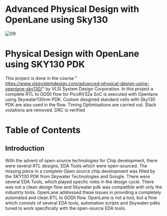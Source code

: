 # Advanced Physical Design with OpenLane using Sky130
![09](https://user-images.githubusercontent.com/118599201/214614256-6f311a0a-0da4-4844-997d-4ab054307024.png)

# Physical Design with OpenLane using SKY130 PDK

This project is done in the course " https://www.vlsisystemdesign.com/advanced-physical-design-using-openlane-sky130/" by VLSI System Design Corporation. In this project a complete RTL to GDSII flow for PicoRV32a SoC is executed with Openlane using Skywater130nm PDK. Custom desgined standard cells with Sky130 PDK are also used in the flow. Timing Optimisations are carried out. Slack violations are removed. DRC is verified

# Table of Contents
## Introduction
With the advent of open-source technologies for Chip development, there were several RTL designs, EDA Tools which were open-sourced. The missing piece in a complete Open source chip development was filled by the SKY130 PDK from Skywater Technologies and Google. There were several EDA Tools, which played specfic roles in the design cycle. There was not a clean design flow and Skywater pdk was compatible with only the industrty tools. OpenLane addressed these issues in providing a completely automated and clean RTL to GDSII flow. OpenLane is not a tool, but a flow which consists of several EDA tools, automation scripts and Skywater-pdks tuned to work specifically with the open-source EDA tools.
